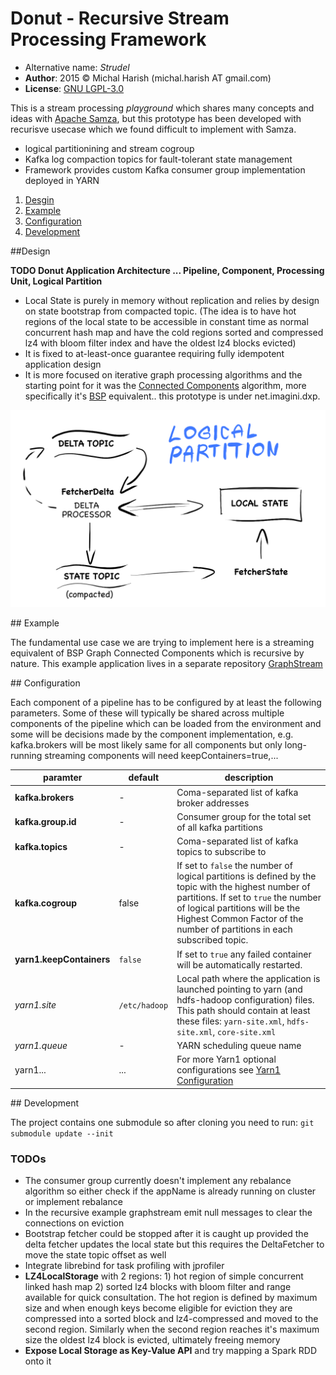 # Donut - Recursive Stream Processing Framework 

- Alternative name: *Strudel*
- **Author**: 2015 © Michal Harish (michal.harish AT gmail.com) 
- **License**: [GNU LGPL-3.0](LICENSE) 

This is a stream processing *playground* which shares many concepts and ideas with [Apache Samza](http://samza.apache.org/), but this prototype has been developed with recurisve usecase which we found difficult to implement with Samza.

- logical partitionining and stream cogroup
- Kafka log compaction topics for fault-tolerant state management
- Framework provides custom Kafka consumer group implementation deployed in YARN



1. [Desgin](#design)
2. [Example](#example)
3. [Configuration](#configuration) 	
4. [Development](#development)

<a name="design">
##Design 
</a>

**TODO Donut Application Architecture ... Pipeline, Component, Processing Unit, Logical Partition**

- Local State is purely in memory without replication and relies by design on state bootstrap from compacted topic. (The idea is to have hot regions of the local state to be accessible in constant time as normal concurrent hash map and have the cold regions sorted and  compressed lz4 with bloom filter index and have the oldest lz4 blocks evicted)
- It is fixed to at-least-once guarantee requiring fully idempotent application design
- It is more focused on iterative graph processing algorithms and the starting point for it was the [Connected Components](https://en.wikipedia.org/wiki/Connected_component_(graph_theory)) algorithm, more specifically it's [BSP](https://en.wikipedia.org/wiki/Bulk_synchronous_parallel) equivalent.. this prototype is under net.imagini.dxp.

![](doc/Donut_LocalState.png)

<a name="example">
## Example 
</a>

The fundamental use case we are trying to implement here is a streaming equivalent of BSP Graph Connected Components which is recursive by nature.
This example application lives in a separate repository [GraphStream](https://github.com/michal-harish/graphstream)

<a name="configuration">
## Configuration
</a>

Each component of a pipeline has to be configured by at least the following parameters. Some of these will typically be shared across multiple components of the pipeline which can be loaded from the environment and some will be decisions made by the component implementation, e.g. kafka.brokers will be most likely same for all components but only long-running streaming components will need keepContainers=true,...

paramter|default|description
--------|-------|-----------
**kafka.brokers**| - | Coma-separated list of kafka broker addresses 
**kafka.group.id** | - | Consumer group for the total set of all kafka partitions
**kafka.topics** | - | Coma-separated list of kafka topics to subscribe to
**kafka.cogroup** | false | If set to `false` the number of logical partitions is defined by the topic with the highest number of partitions. If set to `true` the number of logical partitions will be the Highest Common Factor of the number of partitions in each subscribed topic.  
**yarn1.keepContainers** | `false` | If set to `true` any failed container will be automatically restarted.
*yarn1.site* | `/etc/hadoop` | Local path where the application is launched pointing to yarn (and hdfs-hadoop configuration) files. This path should contain at least these files: `yarn-site.xml`, `hdfs-site.xml`, `core-site.xml`
*yarn1.queue* | - | YARN scheduling queue name
yarn1... | ... | For more Yarn1 optional configurations see [Yarn1 Configuration](https://github.com/michal-harish/yarn1#configuration)


<a name="development">
## Development
</a>

The project contains one submodule so after cloning you need to run: `git submodule update --init`

### TODOs

- The consumer group currently doesn't implement any rebalance algorithm so either check if the appName is already running on cluster or implement rebalance 
- In the recursive example graphstream emit null messages to clear the connections on eviction
- Bootstrap fetcher could be stopped after it is caught up provided the delta fetcher updates the local state but this requires the DeltaFetcher to move the state topic offset as well
- Integrate librebind for task profiling with jprofiler  
- **LZ4LocalStorage** with 2 regions: 1) hot region of simple concurrent linked hash map 2) sorted lz4 blocks with bloom filter and range available for quick consultation. The hot region is defined by maximum size and when enough keys become eligible for eviction they are compressed into a sorted block and lz4-compressed and moved to the second region. Similarly when the second region reaches it's maximum size the oldest lz4 block is evicted, ultimately freeing memory
- **Expose Local Storage as Key-Value API** and try mapping a Spark RDD onto it
